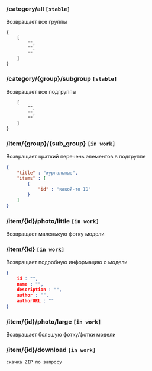 ### /category/all `[stable]`
Возвращает все группы
``` 
{
    [
        "",
        "",
        ""
    ]
}
```

### /category/{group}/subgroup `[stable]`

Возвращает все подгруппы
```json{
    [
        "",
        "",
        ""
    ]
}
```

### /item/{group}/{sub_group} `[in work]`
Возвращает краткий перечень элементов в подгруппе
```json
{
    "title" : "журнальные",
    "items" : [
        {
            "id" : "какой-то ID"
        }
    ]
}
```

### /item/{id}/photo/little `[in work]`
Возвращает маленькую фотку модели

### /item/{id} `[in work]`
Возвращает подробную информацию о модели

``` json
{
    id : "",
    name : "",
    description : "",
    author : "",
    authorURL : ""
}
```

### /item/{id}/photo/large `[in work]`
Возвращает большую фотку/фотки модели

### /item/{id}/download `[in work]`
```
скачка ZIP по запросу
```
